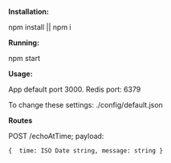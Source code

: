 **Installation:**

npm install || npm i

**Running:**

npm start

**Usage:**

App default port 3000. Redis port: 6379

To change these settings: ./config/default.json

**Routes**

POST /echoAtTime;
payload: 

`{ 
    time: ISO Date string,
    message: string
 }`